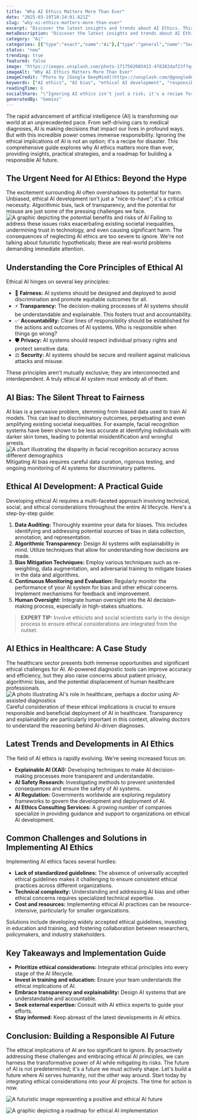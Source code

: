 ```yaml
---
title: "Why AI Ethics Matters More Than Ever"
date: "2025-03-19T18:24:01.821Z"
slug: "why-ai-ethics-matters-more-than-ever"
excerpt: "Discover the latest insights and trends about AI Ethics. This comprehensive guide covers everything you need to know about AI Ethics in 2025."
metaDescription: "Discover the latest insights and trends about AI Ethics. This comprehensive guide covers everything you need to know about AI Ethics in 2025."
category: "Ai"
categories: [{"type":"exact","name":"Ai"},{"type":"general","name":"Society"},{"type":"medium","name":"Law"},{"type":"specific","name":"Bias Mitigation"},{"type":"niche","name":"Algorithmic Transparency"}]
status: "new"
trending: true
featured: false
image: "https://images.unsplash.com/photo-1717502085413-478382daf23f?q=85&w=1200&fit=max&fm=webp&auto=compress"
imageAlt: "Why AI Ethics Matters More Than Ever"
imageCredit: "Photo by [Google DeepMind](https://unsplash.com/@googledeepmind) on Unsplash"
keywords: ["AI ethics", "AI bias", "ethical AI development", "responsible AI", "AI accountability", "AI ethics principles", "AI ethics in healthcare", "AI ethics consulting services", "mitigating AI bias", "ethical implications of artificial intelligence"]
readingTime: 6
socialShare: "\"Ignoring AI ethics isn't just a risk; it's a recipe for disaster. The future of AI isn't predetermined—it's up to us to build a responsible and ethical future.\""
generatedBy: "Gemini"
---
```




The rapid advancement of artificial intelligence (AI) is transforming our world at an unprecedented pace.  From self-driving cars to medical diagnoses, AI is making decisions that impact our lives in profound ways.  But with this incredible power comes immense responsibility.  Ignoring the ethical implications of AI is not an option; it's a recipe for disaster. This comprehensive guide explores why AI ethics matters more than ever, providing insights, practical strategies, and a roadmap for building a responsible AI future.

## The Urgent Need for AI Ethics:  Beyond the Hype

The excitement surrounding AI often overshadows its potential for harm.  Unbiased, ethical AI development isn't just a "nice-to-have"; it's a critical necessity.  Algorithmic bias, lack of transparency, and the potential for misuse are just some of the pressing challenges we face.  ![A graphic depicting the potential benefits and risks of AI](https://images.unsplash.com/photo-1717501220725-83f151c447e7?q=85&w=1200&fit=max&fm=webp&auto=compress)  Failing to address these issues risks exacerbating existing societal inequalities, undermining trust in technology, and even causing significant harm.  The consequences of neglecting AI ethics are too severe to ignore.  We're not talking about futuristic hypotheticals; these are real-world problems demanding immediate attention.

## Understanding the Core Principles of Ethical AI

Ethical AI hinges on several key principles:

* 🔑 **Fairness:** AI systems should be designed and deployed to avoid discrimination and promote equitable outcomes for all.
* ⚡ **Transparency:**  The decision-making processes of AI systems should be understandable and explainable.  This fosters trust and accountability.
* ✅ **Accountability:** Clear lines of responsibility should be established for the actions and outcomes of AI systems.  Who is responsible when things go wrong?
* 🛡️ **Privacy:** AI systems should respect individual privacy rights and protect sensitive data.
* ⚖️ **Security:**  AI systems should be secure and resilient against malicious attacks and misuse.

These principles aren't mutually exclusive; they are interconnected and interdependent.  A truly ethical AI system must embody all of them.

## AI Bias: The Silent Threat to Fairness

AI bias is a pervasive problem, stemming from biased data used to train AI models.  This can lead to discriminatory outcomes, perpetuating and even amplifying existing societal inequalities. For example, facial recognition systems have been shown to be less accurate at identifying individuals with darker skin tones, leading to potential misidentification and wrongful arrests. ![A chart illustrating the disparity in facial recognition accuracy across different demographics](https://images.unsplash.com/photo-1717502085413-478382daf23f?q=85&w=1200&fit=max&fm=webp&auto=compress)  Mitigating AI bias requires careful data curation, rigorous testing, and ongoing monitoring of AI systems for discriminatory patterns.

## Ethical AI Development: A Practical Guide

Developing ethical AI requires a multi-faceted approach involving technical, social, and ethical considerations throughout the entire AI lifecycle.  Here's a step-by-step guide:

1. **Data Auditing:**  Thoroughly examine your data for biases.  This includes identifying and addressing potential sources of bias in data collection, annotation, and representation.
2. **Algorithmic Transparency:** Design AI systems with explainability in mind. Utilize techniques that allow for understanding how decisions are made.
3. **Bias Mitigation Techniques:** Employ various techniques such as re-weighting, data augmentation, and adversarial training to mitigate biases in the data and algorithms.
4. **Continuous Monitoring and Evaluation:** Regularly monitor the performance of your AI system for bias and other ethical concerns.  Implement mechanisms for feedback and improvement.
5. **Human Oversight:** Integrate human oversight into the AI decision-making process, especially in high-stakes situations.

> **EXPERT TIP:**  Involve ethicists and social scientists early in the design process to ensure ethical considerations are integrated from the outset.

## AI Ethics in Healthcare: A Case Study

The healthcare sector presents both immense opportunities and significant ethical challenges for AI.  AI-powered diagnostic tools can improve accuracy and efficiency, but they also raise concerns about patient privacy, algorithmic bias, and the potential displacement of human healthcare professionals.  ![A photo illustrating AI's role in healthcare, perhaps a doctor using AI-assisted diagnostics](https://images.unsplash.com/photo-1717501219905-2711c58ab655?q=85&w=1200&fit=max&fm=webp&auto=compress)  Careful consideration of these ethical implications is crucial to ensure responsible and beneficial deployment of AI in healthcare.  Transparency and explainability are particularly important in this context, allowing doctors to understand the reasoning behind AI-driven diagnoses.

## Latest Trends and Developments in AI Ethics

The field of AI ethics is rapidly evolving.  We're seeing increased focus on:

* **Explainable AI (XAI):**  Developing techniques to make AI decision-making processes more transparent and understandable.
* **AI Safety Research:**  Investigating methods to prevent unintended consequences and ensure the safety of AI systems.
* **AI Regulation:**  Governments worldwide are exploring regulatory frameworks to govern the development and deployment of AI.
* **AI Ethics Consulting Services:**  A growing number of companies specialize in providing guidance and support to organizations on ethical AI development.

## Common Challenges and Solutions in Implementing AI Ethics

Implementing AI ethics faces several hurdles:

* **Lack of standardized guidelines:**  The absence of universally accepted ethical guidelines makes it challenging to ensure consistent ethical practices across different organizations.
* **Technical complexity:**  Understanding and addressing AI bias and other ethical concerns requires specialized technical expertise.
* **Cost and resources:**  Implementing ethical AI practices can be resource-intensive, particularly for smaller organizations.

Solutions include developing widely accepted ethical guidelines, investing in education and training, and fostering collaboration between researchers, policymakers, and industry stakeholders.

## Key Takeaways and Implementation Guide

* **Prioritize ethical considerations:** Integrate ethical principles into every stage of the AI lifecycle.
* **Invest in training and education:** Ensure your team understands the ethical implications of AI.
* **Embrace transparency and explainability:** Design AI systems that are understandable and accountable.
* **Seek external expertise:** Consult with AI ethics experts to guide your efforts.
* **Stay informed:** Keep abreast of the latest developments in AI ethics.

## Conclusion:  Building a Responsible AI Future

The ethical implications of AI are too significant to ignore.  By proactively addressing these challenges and embracing ethical AI principles, we can harness the transformative power of AI while mitigating its risks.  The future of AI is not predetermined; it's a future we must actively shape.  Let's build a future where AI serves humanity, not the other way around.  Start today by integrating ethical considerations into your AI projects.  The time for action is now.

![A futuristic image representing a positive and ethical AI future](https://images.unsplash.com/photo-1692606526493-1001fff5afcc?q=85&w=1200&fit=max&fm=webp&auto=compress)

![A graphic depicting a roadmap for ethical AI implementation](https://images.unsplash.com/photo-1717501219716-b93a67d2f7b2?q=85&w=1200&fit=max&fm=webp&auto=compress)
